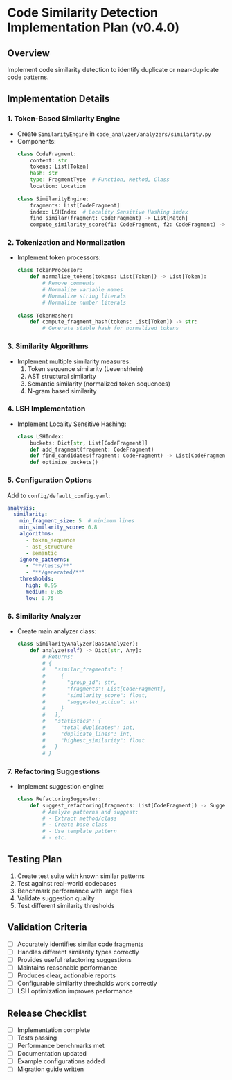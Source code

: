 # Code Similarity Detection Implementation Plan (v0.4.0)

## Overview
Implement code similarity detection to identify duplicate or near-duplicate code patterns.

## Implementation Details

### 1. Token-Based Similarity Engine
- Create `SimilarityEngine` in `code_analyzer/analyzers/similarity.py`
- Components:
  ```python
  class CodeFragment:
      content: str
      tokens: List[Token]
      hash: str
      type: FragmentType  # Function, Method, Class
      location: Location
      
  class SimilarityEngine:
      fragments: List[CodeFragment]
      index: LSHIndex  # Locality Sensitive Hashing index
      find_similar(fragment: CodeFragment) -> List[Match]
      compute_similarity_score(f1: CodeFragment, f2: CodeFragment) -> float
  ```

### 2. Tokenization and Normalization
- Implement token processors:
  ```python
  class TokenProcessor:
      def normalize_tokens(tokens: List[Token]) -> List[Token]:
          # Remove comments
          # Normalize variable names
          # Normalize string literals
          # Normalize number literals
          
  class TokenHasher:
      def compute_fragment_hash(tokens: List[Token]) -> str:
          # Generate stable hash for normalized tokens
  ```

### 3. Similarity Algorithms
- Implement multiple similarity measures:
  1. Token sequence similarity (Levenshtein)
  2. AST structural similarity
  3. Semantic similarity (normalized token sequences)
  4. N-gram based similarity
  
### 4. LSH Implementation
- Implement Locality Sensitive Hashing:
  ```python
  class LSHIndex:
      buckets: Dict[str, List[CodeFragment]]
      def add_fragment(fragment: CodeFragment)
      def find_candidates(fragment: CodeFragment) -> List[CodeFragment]
      def optimize_buckets()
  ```

### 5. Configuration Options
Add to `config/default_config.yaml`:
```yaml
analysis:
  similarity:
    min_fragment_size: 5  # minimum lines
    min_similarity_score: 0.8
    algorithms:
      - token_sequence
      - ast_structure
      - semantic
    ignore_patterns:
      - "**/tests/**"
      - "**/generated/**"
    thresholds:
      high: 0.95
      medium: 0.85
      low: 0.75
```

### 6. Similarity Analyzer
- Create main analyzer class:
  ```python
  class SimilarityAnalyzer(BaseAnalyzer):
      def analyze(self) -> Dict[str, Any]:
          # Returns:
          # {
          #   "similar_fragments": [
          #     {
          #       "group_id": str,
          #       "fragments": List[CodeFragment],
          #       "similarity_score": float,
          #       "suggested_action": str
          #     }
          #   ],
          #   "statistics": {
          #     "total_duplicates": int,
          #     "duplicate_lines": int,
          #     "highest_similarity": float
          #   }
          # }
  ```

### 7. Refactoring Suggestions
- Implement suggestion engine:
  ```python
  class RefactoringSuggester:
      def suggest_refactoring(fragments: List[CodeFragment]) -> Suggestion:
          # Analyze patterns and suggest:
          # - Extract method/class
          # - Create base class
          # - Use template pattern
          # - etc.
  ```

## Testing Plan
1. Create test suite with known similar patterns
2. Test against real-world codebases
3. Benchmark performance with large files
4. Validate suggestion quality
5. Test different similarity thresholds

## Validation Criteria
- [ ] Accurately identifies similar code fragments
- [ ] Handles different similarity types correctly
- [ ] Provides useful refactoring suggestions
- [ ] Maintains reasonable performance
- [ ] Produces clear, actionable reports
- [ ] Configurable similarity thresholds work correctly
- [ ] LSH optimization improves performance

## Release Checklist
- [ ] Implementation complete
- [ ] Tests passing
- [ ] Performance benchmarks met
- [ ] Documentation updated
- [ ] Example configurations added
- [ ] Migration guide written 